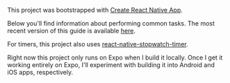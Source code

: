 This project was bootstrapped with [Create React Native App](https://github.com/react-community/create-react-native-app).

Below you'll find information about performing common tasks. The most recent version of this guide is available [here](https://github.com/react-community/create-react-native-app/blob/master/react-native-scripts/template/README.md).

For timers, this project also uses [react-native-stopwatch-timer](https://github.com/michaeljstevens/react-native-stopwatch-timer).

Right now this project only runs on Expo when I build it locally. Once I get it working entirely on Expo, I'll experiment with building it into Android and iOS apps, respectively.
